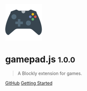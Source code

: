 ![logo](../icons/logo/icon.svg ':size=160%')
# gamepad.js <small>1.0.0</small>

> A Blockly extension for games.

[GitHub](https://github.com/Paol-imi/gamepad.js)
[Getting Started](#gamepadjs-🎮)
